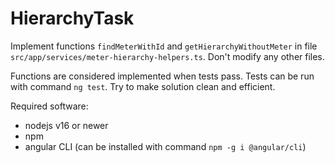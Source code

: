 # HierarchyTask

Implement functions `findMeterWithId` and `getHierarchyWithoutMeter` in file `src/app/services/meter-hierarchy-helpers.ts`.
Don't modify any other files.

Functions are considered implemented when tests pass. Tests can be run with command `ng test`.
Try to make solution clean and efficient.

Required software:
- nodejs v16 or newer
- npm
- angular CLI (can be installed with command `npm -g i @angular/cli`)

